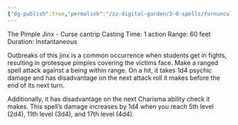 ```yaml
---
{"dg-publish":true,"permalink":"/zz-digital-garden/3-0-spells/furnunculus/"}
---
```


The Pimple Jinx - Curse cantrip 
Casting Time: 1 action 
Range: 60 feet 
Duration: Instantaneous 

Outbreaks of this jinx is a common occurrence when students get in fights, resulting in grotesque pimples covering the victims face. Make a ranged spell attack against a being within range. On a hit, it takes 1d4 psychic damage and has disadvantage on the next attack roll it makes before the end of its next turn. 

Additionally, it has disadvantage on the next Charisma ability check it makes. This spell’s damage increases by 1d4 when you reach 5th level (2d4), 11th level (3d4), and 17th level (4d4).
